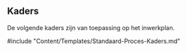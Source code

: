 ## Kaders

De volgende kaders zijn van toepassing op het inwerkplan.

#include "Content/Templates/Standaard-Proces-Kaders.md"
